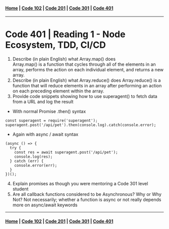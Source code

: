 #### [Home](../README.md) | [Code 102](../102main.md) | [Code 201](../201main.md) | [Code 301](../301main.md) | [Code 401](../401main.md)

---

# Code 401 | Reading 1 - Node Ecosystem, TDD, CI/CD

1. Describe (in plain English) what Array.map() does  
   Array.map() is a function that cycles through all of the elements in an array, performs the action on each individual element, and returns a new array.
2. Describe (in plain English) what Array.reduce() does
   Array.reduce() is a function that will reduce elements in an array after performing an action on each preceding element within the array.
3. Provide code snippets showing how to use superagent() to fetch data from a URL and log the result

-   With normal Promise .then() syntax

```
const superagent = require('superagent');
superagent.post('/api/pet').then(console.log).catch(console.error);
```

-   Again with async / await syntax

```
(async () => {
  try {
    const res = await superagent.post('/api/pet');
    console.log(res);
  } catch (err) {
    console.error(err);
  }
})();
```

4. Explain promises as though you were mentoring a Code 301 level student
5. Are all callback functions considered to be Asynchronous? Why or Why Not?
   Not necessarily; whether a function is async or not really depends more on async/await keywords

---

#### [Home](../README.md) | [Code 102](../102main.md) | [Code 201](../201main.md) | [Code 301](../301main.md) | [Code 401](../401main.md)
